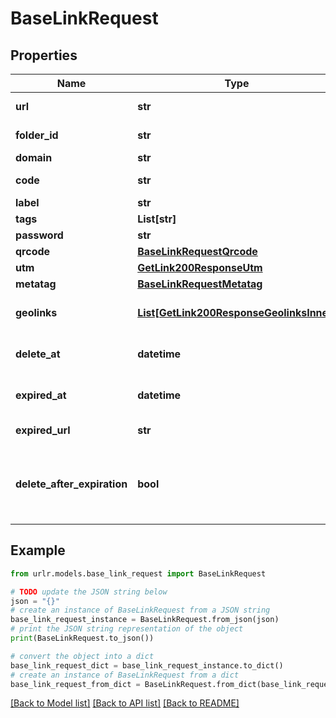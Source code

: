 # BaseLinkRequest


## Properties

Name | Type | Description | Notes
------------ | ------------- | ------------- | -------------
**url** | **str** | URL to shorten | [optional] 
**folder_id** | **str** | Folder API ID | [optional] 
**domain** | **str** | Domain | [optional] 
**code** | **str** | Custom short code | [optional] 
**label** | **str** | Label | [optional] 
**tags** | **List[str]** | Tags | [optional] 
**password** | **str** | Password | [optional] 
**qrcode** | [**BaseLinkRequestQrcode**](BaseLinkRequestQrcode.md) |  | [optional] 
**utm** | [**GetLink200ResponseUtm**](GetLink200ResponseUtm.md) |  | [optional] 
**metatag** | [**BaseLinkRequestMetatag**](BaseLinkRequestMetatag.md) |  | [optional] 
**geolinks** | [**List[GetLink200ResponseGeolinksInner]**](GetLink200ResponseGeolinksInner.md) | Dynamic routing conditions | [optional] 
**delete_at** | **datetime** | Scheduled deletion date | [optional] 
**expired_at** | **datetime** | Scheduled expiration date | [optional] 
**expired_url** | **str** | Expiration URL | [optional] 
**delete_after_expiration** | **bool** | Whether or not to remove the link after the expiry date | [optional] [default to False]

## Example

```python
from urlr.models.base_link_request import BaseLinkRequest

# TODO update the JSON string below
json = "{}"
# create an instance of BaseLinkRequest from a JSON string
base_link_request_instance = BaseLinkRequest.from_json(json)
# print the JSON string representation of the object
print(BaseLinkRequest.to_json())

# convert the object into a dict
base_link_request_dict = base_link_request_instance.to_dict()
# create an instance of BaseLinkRequest from a dict
base_link_request_from_dict = BaseLinkRequest.from_dict(base_link_request_dict)
```
[[Back to Model list]](../README.md#documentation-for-models) [[Back to API list]](../README.md#documentation-for-api-endpoints) [[Back to README]](../README.md)


